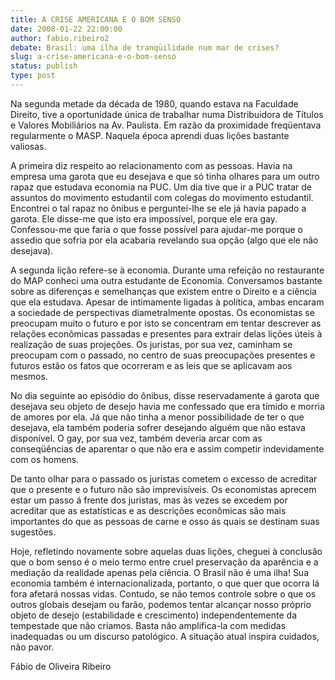 ```yaml
---
title: A CRISE AMERICANA E O BOM SENSO
date: 2008-01-22 22:00:00
author: fabio.ribeiro2
debate: Brasil: uma ilha de tranqüilidade num mar de crises? 
slug: a-crise-americana-e-o-bom-senso
status: publish 
type: post
---
```


  

  

Na segunda metade da década de 1980, quando estava na Faculdade Direito, tive a oportunidade única de trabalhar numa Distribuidora de Títulos e Valores Mobiliários na Av. Paulista. Em razão da proximidade freqüentava regularmente o MASP. Naquela época aprendi duas lições bastante valiosas.  

  

  

A primeira diz respeito ao relacionamento com as pessoas. Havia na empresa uma garota que eu desejava e que só tinha olhares para um outro rapaz que estudava economia na PUC. Um dia tive que ir a PUC tratar de assuntos do movimento estudantil com colegas do movimento estudantil. Encontrei o tal rapaz no ônibus e perguntei-lhe se ele já havia papado a garota. Ele disse-me que isto era impossível, porque ele era gay. Confessou-me que faria o que fosse possível para ajudar-me porque o assedio que sofria por ela acabaria revelando sua opção (algo que ele não desejava).  

  

  

A segunda lição refere-se à economia. Durante uma refeição no restaurante do MAP conheci uma outra estudante de Economia. Conversamos bastante sobre as diferenças e semelhanças que existem entre o Direito e a ciência que ela estudava. Apesar de intimamente ligadas à política, ambas encaram a sociedade de perspectivas diametralmente opostas. Os economistas se preocupam muito o futuro e por isto se concentram em tentar descrever as relações econômicas passadas e presentes para extrair delas lições úteis à realização de suas projeções. Os juristas, por sua vez, caminham se preocupam com o passado, no centro de suas preocupações presentes e futuros estão os fatos que ocorreram e as leis que se aplicavam aos mesmos.  

  

  

No dia seguinte ao episódio do ônibus, disse reservadamente á garota que desejava seu objeto de desejo havia me confessado que era tímido e morria de amores por ela. Já que não tinha a menor possibilidade de ter o que desejava, ela também poderia sofrer desejando alguém que não estava disponível. O gay, por sua vez, também deveria arcar com as conseqüências de aparentar o que não era e assim competir indevidamente com os homens.  

  

  

De tanto olhar para o passado os juristas cometem o excesso de acreditar que o presente e o futuro não são imprevisíveis. Os economistas aprecem estar um passo á frente dos juristas, mas às vezes se excedem por acreditar que as estatísticas e as descrições econômicas são mais importantes do que as pessoas de carne e osso ás quais se destinam suas sugestões.  

  

  

Hoje, refletindo novamente sobre aquelas duas lições, cheguei à conclusão que o bom senso é o meio termo entre cruel preservação da aparência e a mediação da realidade apenas pela ciência. O Brasil não é uma ilha! Sua economia também é internacionalizada, portanto, o que quer que ocorra lá fora afetará nossas vidas. Contudo, se não temos controle sobre o que os outros globais desejam ou farão, podemos tentar alcançar nosso próprio objeto de desejo (estabilidade e crescimento) independentemente da tempestade que não criamos. Basta não amplifica-la com medidas inadequadas ou um discurso patológico. A situação atual inspira cuidados, não pavor.   

  

  

  

Fábio de Oliveira Ribeiro
